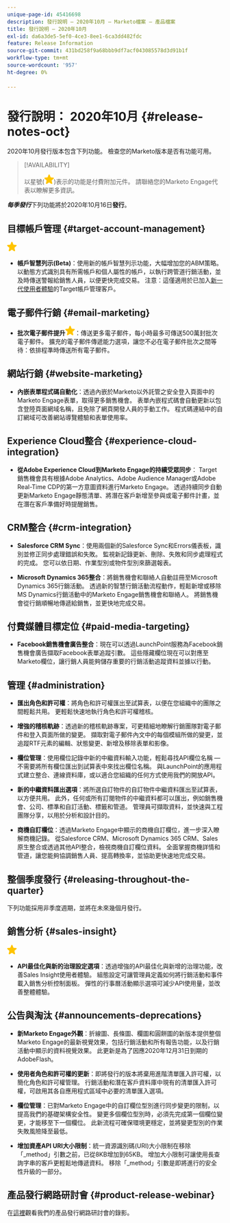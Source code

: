 ```yaml
---
unique-page-id: 45416698
description: 發行說明 — 2020年10月 — Marketo檔案 — 產品檔案
title: 發行說明 — 2020年10月
exl-id: da6a3de5-5ef0-4ce3-8ee1-6ca3dd482fdc
feature: Release Information
source-git-commit: 431bd258f9a68bbb9df7acf043085578d3d91b1f
workflow-type: tm+mt
source-wordcount: '957'
ht-degree: 0%

---
```


# 發行說明： 2020年10月 {#release-notes-oct}

2020年10月發行版本包含下列功能。 檢查您的Marketo版本是否有功能可用。

>[!AVAILABILITY]
>
>以星號(![](assets/yellow-star.png))表示的功能是付費附加元件。 請聯絡您的Marketo Engage代表以瞭解更多資訊。

**_每季發行_**&#x200B;下列功能將於2020年10月16日&#x200B;**發行**。

## 目標帳戶管理 {#target-account-management}

![（星形）](assets/yellow-star.png)

* **帳戶智慧列示(Beta)**：使用新的帳戶智慧列示功能，大幅增加您的ABM策略。 以動態方式識別具有所需帳戶和個人屬性的帳戶，以執行跨管道行銷活動，並及時傳送警報給銷售人員，以便更快完成交易。 注意：這僅適用於已加入[新一代使用者體驗](https://nation.marketo.com/t5/Employee-Blogs/The-Next-Generation-Marketo-Engage-Experience/ba-p/304205)的Target帳戶管理客戶。

## 電子郵件行銷 {#email-marketing}

* **批次電子郵件提升![(star)](assets/yellow-star.png)**：傳送更多電子郵件，每小時最多可傳送500萬封批次電子郵件。 擴充的電子郵件傳遞能力選項，讓您不必在電子郵件批次之間等待：依排程準時傳送所有電子郵件。

## 網站行銷 {#website-marketing}

* **內嵌表單程式碼自動化**：透過內嵌於Marketo以外託管之安全登入頁面中的Marketo Engage表單，取得更多銷售機會。 表單內嵌程式碼會自動更新以包含登陸頁面網域名稱，且免除了網頁開發人員的手動工作。 程式碼連結中的自訂網域可改善網站導覽體驗和表單使用率。

## Experience Cloud整合 {#experience-cloud-integration}

* **從Adobe Experience Cloud到Marketo Engage的持續受眾同步**： Target銷售機會具有根據Adobe Analytics、Adobe Audience Manager或Adobe Real-Time CDP的第一方意圖資料進行Marketo Engage。 透過持續同步自動更新Marketo Engage靜態清單、將潛在客戶新增至參與或電子郵件計畫，並在潛在客戶準備好時提醒銷售。

## CRM整合 {#crm-integration}

* **Salesforce CRM Sync**：使用兩個新的Salesforce Sync和Errors儀表板，識別並修正同步處理錯誤和失敗。 監視新記錄更新、刪除、失敗和同步處理程式的完成。 您可以依日期、作業型別或物件型別來篩選報表。

* **Microsoft Dynamics 365整合**：將銷售機會和聯絡人自動註冊至Microsoft Dynamics 365行銷活動。 透過新的智慧行銷活動流程動作，輕鬆新增或移除MS Dynamics行銷活動中的Marketo Engage銷售機會和聯絡人。 將銷售機會從行銷順暢地傳遞給銷售，並更快地完成交易。

## 付費媒體目標定位 {#paid-media-targeting}

* **Facebook銷售機會廣告整合**：現在可以透過LaunchPoint服務為Facebook銷售機會廣告擷取Facebook表單追蹤引數。 這些隱藏欄位現在可以對應至Marketo欄位，讓行銷人員能夠儲存重要的行銷活動追蹤資料並據以行動。

## 管理 {#administration}

* **匯出角色和許可權**：將角色和許可權匯出至試算表，以便在您組織中的團隊之間輕鬆共用。 更輕鬆快速地執行角色和許可權稽核。

* **增強的稽核軌跡**：透過新的稽核軌跡專案，可更精細地瞭解行銷團隊對電子郵件和登入頁面所做的變更。 擷取對電子郵件內文中的每個模組所做的變更，並追蹤RTF元素的編輯、狀態變更、新增及移除表單和影像。

* **欄位管理**：使用欄位記錄中新的中繼資料輸入功能，輕鬆尋找API欄位名稱 — 不需要將所有欄位匯出到試算表中來找出欄位名稱。 與LaunchPoint的應用程式建立整合、連線資料庫，或以適合您組織的任何方式使用我們的開放API。

* **新的中繼資料匯出選項**：將所選自訂物件的自訂物件中繼資料匯出至試算表，以方便共用。 此外，任何或所有訂閱物件的中繼資料都可以匯出，例如銷售機會、公司、標準和自訂活動、標籤和管道。 管理員可擷取資料，並快速與工程團隊分享，以用於分析和設計目的。

* **商機自訂欄位**：透過Marketo Engage中顯示的商機自訂欄位，進一步深入瞭解商機記錄。 從Salesforce CRM、Microsoft Dynamics 365 CRM、Sales原生整合或透過其他API整合，檢視商機自訂欄位資料。 全面掌握商機詳情和管道，讓您能夠協調銷售人員、提高轉換率，並協助更快速地完成交易。

## 整個季度發行 {#releasing-throughout-the-quarter}

下列功能採用非季度週期，並將在未來幾個月發行。

## 銷售分析 {#sales-insight}

![（星形）](assets/yellow-star.png)

* **API最佳化與新的治理設定選項**：透過增強的API最佳化與新增的治理功能，改善Sales Insight使用者體驗。 組態設定可讓管理員定義如何將行銷活動和事件載入銷售分析控制面板。 彈性的行事曆活動顯示選項可減少API使用量，並改善整體體驗。

## 公告與淘汰 {#announcements-deprecations}

* **新Marketo Engage外觀**：折線圖、長條圖、欄圖和圓餅圖的新版本提供整個Marketo Engage的最新視覺效果，包括行銷活動和所有報告功能，以及行銷活動中顯示的資料視覺效果。 此更新是為了因應2020年12月31日到期的AdobeFlash。

* **使用者角色和許可權的更新**：即將發行的版本將棄用進階清單匯入許可權，以簡化角色和許可權管理。 行銷活動和潛在客戶資料庫中現有的清單匯入許可權，可啟用其各自應用程式區域中必要的清單匯入選項。

* **欄位管理**：已對Marketo Engage中的自訂欄位型別進行同步變更的限制，以提高我們的基礎架構安全性。 變更多個欄位型別時，必須先完成第一個欄位變更，才能移至下一個欄位。 此新流程可確保環境更穩定，並將變更型別的作業失敗風險降至最低。

* **增加資產API URI大小限制**：統一資源識別碼(URI)大小限制在移除「_method」引數之前，已從8KB增加到65KB。 增加大小限制可讓使用長查詢字串的客戶更輕鬆地傳遞資料。 移除「_method」引數是即將進行的安全性升級的一部分。

## 產品發行網路研討會 {#product-release-webinar}

在[這裡](https://engage.marketo.com/Oct_20_Release_OnDemand.html)觀看我們的產品發行網路研討會的錄影。
